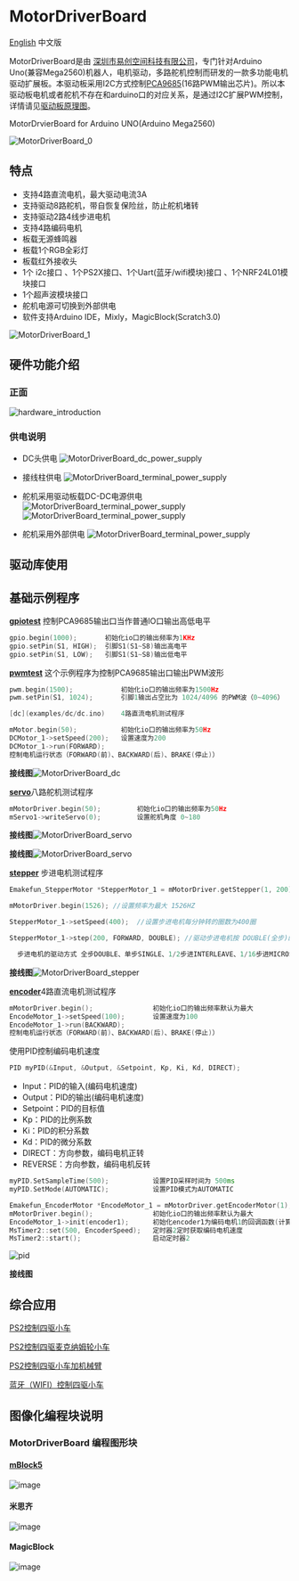 # MotorDriverBoard
[English](README.md) 中文版

MotorDriverBoard是由 [深圳市易创空间科技有限公司](www.emakefun.com)，专门针对Arduino Uno(兼容Mega2560)机器人，电机驱动，多路舵机控制而研发的一款多功能电机驱动扩展板。本驱动板采用I2C方式控制[PCA9685](./doc/pca9685.pdf)(16路PWM输出芯片)。所以本驱动板电机或者舵机不存在和arduino口的对应关系，是通过I2C扩展PWM控制，详情请见[驱动板原理图](./doc/MotorDriverBoard_V5.1.pdf)。

MotorDrvierBoard for Arduino  UNO(Arduino Mega2560) 

![MotorDriverBoard_0](./doc/picture/MotorDriverBoard_show0.jpg)

## 特点
- 支持4路直流电机，最大驱动电流3A
- 支持驱动8路舵机，带自恢复保险丝，防止舵机堵转
- 支持驱动2路4线步进电机
- 支持4路编码电机
- 板载无源蜂鸣器
- 板载1个RGB全彩灯
- 板载红外接收头
- 1个 i2c接口 、1个PS2X接口、1个Uart(蓝牙/wifi模块)接口 、1个NRF24L01模块接口
- 1个超声波模块接口
- 舵机电源可切换到外部供电
- 软件支持Arduino IDE，Mixly，MagicBlock(Scratch3.0)

![MotorDriverBoard_1](./doc/picture/MotorDriverBoard_show1.png)

## 硬件功能介绍
### 正面
![hardware_introduction](./doc/picture/hardware_introduction.jpg)

### 供电说明
- DC头供电
![MotorDriverBoard_dc_power_supply](./doc/picture/dc_power_supply.png)

- 接线柱供电
![MotorDriverBoard_terminal_power_supply](./doc/picture/terminal_power_supply.png)
  
- 舵机采用驱动板载DC-DC电源供电
![MotorDriverBoard_terminal_power_supply](./doc/picture/dc_dc_servo.png) 
![MotorDriverBoard_terminal_power_supply](./doc/picture/back.png)




- 舵机采用外部供电
![MotorDriverBoard_terminal_power_supply](./doc/picture/terminal_power_servo.png)

## 驱动库使用



## 基础示例程序
[**gpiotest**](examples/gpiotest/gpiotest.ino) 控制PCA9685输出口当作普通IO口输出高低电平

```c++
gpio.begin(1000);  		初始化io口的输出频率为1KHz
gpio.setPin(S1, HIGH);  引脚S1(S1~S8)输出高电平
gpio.setPin(S1, LOW);  	引脚S1(S1~S8)输出低电平
```

  

[**pwmtest**](examples/pwmtest/pwmtest.ino) 这个示例程序为控制PCA9685输出口输出PWM波形

```c++
pwm.begin(1500);  			初始化io口的输出频率为1500Hz
pwm.setPin(S1, 1024); 		引脚1输出占空比为 1024/4096 的PWM波（0~4096）

[dc](examples/dc/dc.ino)	4路直流电机测试程序

mMotor.begin(50); 			初始化io口的输出频率为50Hz
DCMotor_1->setSpeed(200); 	设置速度为200
DCMotor_1->run(FORWARD); 
控制电机运行状态（FORWARD(前)、BACKWARD(后)、BRAKE(停止)）
```

**接线图**![MotorDriverBoard_dc](./doc/picture/dc.png)

[**servo**](examples/servo/servo.ino)八路舵机测试程序

```c++
mMotorDriver.begin(50); 		初始化io口的输出频率为50Hz
mServo1->writeServo(0); 		设置舵机角度 0~180
```

**接线图**![MotorDriverBoard_servo](./doc/picture/servo.png)

**接线图**![MotorDriverBoard_servo](./doc/picture/servo.png)

[**stepper**](examples/stepper/stepper.ino) 步进电机测试程序

```c++
Emakefun_StepperMotor *StepperMotor_1 = mMotorDriver.getStepper(1, 200);  //初始化步进电机1，42步进电机走一步是1.8度，所以一圈的步数为200

mMotorDriver.begin(1526); //设置频率为最大 1526HZ

StepperMotor_1->setSpeed(400);  //设置步进电机每分钟转的圈数为400圈

StepperMotor_1->step(200, FORWARD, DOUBLE); //驱动步进电机按 DOUBLE(全步)的方式，FORWARD（前进）200步。

  步进电机的驱动方式 全步DOUBLE、单步SINGLE、1/2步进INTERLEAVE、1/16步进MICROSTEP这四种驱动方式（步进电机的驱动原理请查阅相关资料）。建议用1/16步进的模式。
```

**接线图**![MotorDriverBoard_stepper](./doc/picture/stepper.png)

[**encoder**](examples/encoder/encoder.ino)4路直流电机测试程序

```c++
mMotorDriver.begin(); 				初始化io口的输出频率默认为最大
EncodeMotor_1->setSpeed(100); 		设置速度为100
EncodeMotor_1->run(BACKWARD);
控制电机运行状态（FORWARD(前)、BACKWARD(后)、BRAKE(停止)）
```

使用PID控制编码电机速度

```c++
PID myPID(&Input, &Output, &Setpoint, Kp, Ki, Kd, DIRECT);
```

- Input：PID的输入(编码电机速度)
- Output：PID的输出(编码电机速度)
- Setpoint：PID的目标值
- Kp：PID的比例系数
- Ki：PID的积分系数
- Kd：PID的微分系数
- DIRECT：方向参数，编码电机正转
- REVERSE：方向参数，编码电机反转

```c++
myPID.SetSampleTime(500); 			设置PID采样时间为 500ms
myPID.SetMode(AUTOMATIC);  			设置PID模式为AUTOMATIC
```

```c++
Emakefun_EncoderMotor *EncodeMotor_1 = mMotorDriver.getEncoderMotor(1); 获取编码电机1
mMotorDriver.begin(); 				初始化io口的输出频率默认为最大
EncodeMotor_1->init(encoder1); 		初始化encoder1为编码电机1的回调函数(计算编码盘的脉冲)
MsTimer2::set(500, EncoderSpeed);  	定时器2定时获取编码电机速度
MsTimer2::start(); 					启动定时器2
```

![pid](./doc/picture/pid.png)

**接线图**

## 综合应用

[PS2控制四驱小车](examples/ps2_control_car/ps2_control_car.ino)

[PS2控制四驱麦克纳姆轮小车](examples/ps2_control_mecanum_wheel/ps2_control_mecanum_wheel.ino)

[PS2控制四驱小车加机械臂](examples/ps2_control_car_and_robotic_arm/ps2_control_car_and_robotic_arm.ino)

[蓝牙（WIFI）控制四驱小车](examples/ble/ble.ino)

## 图像化编程块说明

### MotorDriverBoard 编程图形块
#### [mBlock5]()
![image]()
#### 米思齐
![image]()
#### MagicBlock
![image]()

